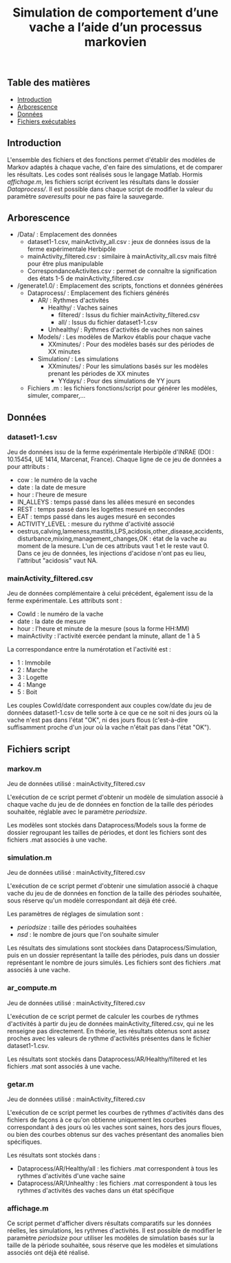 <h1 align="center"> Simulation de comportement d’une vache
a l’aide d’un processus markovien </h1> <br>


## Table des matières

- [Introduction](#introduction)
- [Arborescence](#arborescence)
- [Données](#données)
- [Fichiers exécutables](#fichiers-exécutables)

## Introduction

L'ensemble des fichiers et des fonctions permet d'établir des modèles de Markov adaptés à chaque vache, d'en faire des simulations, et de comparer les résultats. Les codes sont réalisés sous le langage Matlab. Hormis *affichage.m*, les fichiers script écrivent les résultats dans le dossier *Dataprocess/*. Il est possible dans chaque script de modifier la valeur du paramètre *saveresults* pour ne pas faire la sauvegarde.

## Arborescence
* /Data/ : Emplacement des données
    * dataset1-1.csv, mainActivity_all.csv : jeux de données issus de la ferme expérimentale Herbipôle
    * mainActivity_filtered.csv : similaire à mainActivity_all.csv mais filtré pour être plus manipulable
    * CorrespondanceActivites.csv : permet de connaître la signification des états 1-5 de mainActivity_filtered.csv
* /generate1.0/ : Emplacement des scripts, fonctions et données générées
    * Dataprocess/ : Emplacement des fichiers générés
      * AR/ : Rythmes d'activités
        * Healthy/ : Vaches saines
          * filtered/ : Issus du fichier mainActivity_filtered.csv
          * all/ : Issus du fichier dataset1-1.csv
        * Unhealthy/ : Rythmes d'activités de vaches non saines
      * Models/ : Les modèles de Markov établis pour chaque vache
        * XXminutes/ : Pour des modèles basés sur des périodes de XX minutes
      * Simulation/ : Les simulations
        * XXminutes/ : Pour les simulations basés sur les modèles prenant les périodes de XX minutes
          * YYdays/ : Pour des simulations de YY jours
    * Fichiers .m : les fichiers fonctions/script pour générer les modèles, simuler, comparer,...

## Données

### dataset1-1.csv

Jeu de données issu de la ferme expérimentale Herbipôle d'INRAE (DOI : 10.15454, UE 1414, Marcenat, France). Chaque ligne de ce jeu de données a pour attributs :
- cow : le numéro de la vache
- date : la date de mesure
- hour : l'heure de mesure
- IN_ALLEYS : temps passé dans les allées mesuré en secondes
- REST : temps passé dans les logettes mesuré en secondes
- EAT : temps passé dans les auges mesuré en secondes
- ACTIVITY_LEVEL : mesure du rythme d'activité associé
- oestrus,calving,lameness,mastitis,LPS,acidosis,other_disease,accidents,disturbance,mixing,management_changes,OK : état de la vache au moment de la mesure. L'un de ces attributs vaut 1 et le reste vaut 0. Dans ce jeu de données, les injections d'acidose n'ont pas eu lieu, l'attribut "acidosis" vaut NA.

### mainActivity_filtered.csv

Jeu de données complémentaire à celui précédent, également issu de la ferme expérimentale. Les attributs sont :
- CowId : le numéro de la vache
- date : la date de mesure
- hour : l'heure et minute de la mesure (sous la forme HH:MM)
- mainActivity : l'activité exercée pendant la minute, allant de 1 à 5
  
La correspondance entre la numérotation et l'activité est :
- 1 : Immobile
- 2 : Marche
- 3 : Logette
- 4 : Mange
- 5 : Boit

Les couples CowId/date correspondent aux couples cow/date du jeu de données dataset1-1.csv de telle sorte à ce que ce ne soit ni des jours où la vache n'est pas dans l'état "OK", ni des jours flous (c'est-à-dire suffisamment proche d'un jour où la vache n'était pas dans l'état "OK").

## Fichiers script

### markov.m

Jeu de données utilisé : mainActivity_filtered.csv

L'exécution de ce script permet d'obtenir un modèle de simulation associé à chaque vache du jeu de de données en fonction de la taille des périodes souhaitée, réglable avec le paramètre *periodsize*.

Les modèles sont stockés dans Dataprocess/Models sous la forme de dossier regroupant les tailles de périodes, et dont les fichiers sont des fichiers .mat associés à une vache.

### simulation.m

Jeu de données utilisé : mainActivity_filtered.csv

L'exécution de ce script permet d'obtenir une simulation associé à chaque vache du jeu de de données en fonction de la taille des périodes souhaitée, sous réserve qu'un modèle correspondant ait déjà été créé.

Les paramètres de réglages de simulation sont :
- *periodsize* : taille des périodes souhaitées
- *nsd* : le nombre de jours que l'on souhaite simuler
  
Les résultats des simulations sont stockées dans Dataprocess/Simulation, puis en un dossier représentant la taille des périodes, puis dans un dossier représentant le nombre de jours simulés. Les fichiers sont des fichiers .mat associés à une vache.

### ar_compute.m

Jeu de données utilisé : mainActivity_filtered.csv

L'exécution de ce script permet de calculer les courbes de rythmes d'activités à partir du jeu de données mainActivity_filtered.csv, qui ne les renseigne pas directement. En théorie, les résultats obtenus sont assez proches avec les valeurs de rythme d'activités présentes dans le fichier dataset1-1.csv.

Les résultats sont stockés dans Dataprocess/AR/Healthy/filtered et les fichiers .mat sont associés à une vache.

### getar.m

Jeu de données utilisé : mainActivity_filtered.csv

L'exécution de ce script permet les courbes de rythmes d'activités dans des fichiers de façons à ce qu'on obtienne uniquement les courbes correspondant à des jours où les vaches sont saines, hors des jours floues, ou bien des courbes obtenus sur des vaches présentant des anomalies bien spécifiques.

Les résultats sont stockés dans :
- Dataprocess/AR/Healthy/all : les fichiers .mat correspondent à tous les rythmes d'activités d'une vache saine
- Dataprocess/AR/Unhealthy : les fichiers .mat correspondent à tous les rythmes d'activités des vaches dans un état spécifique 


### affichage.m

Ce script permet d'afficher divers résultats comparatifs sur les données réelles, les simulations, les rythmes d'activités. Il est possible de modifier le paramètre *periodsize* pour utiliser les modèles de simulation basés sur la taille de la période souhaitée, sous réserve que les modèles et simulations associés ont déjà été réalisé.